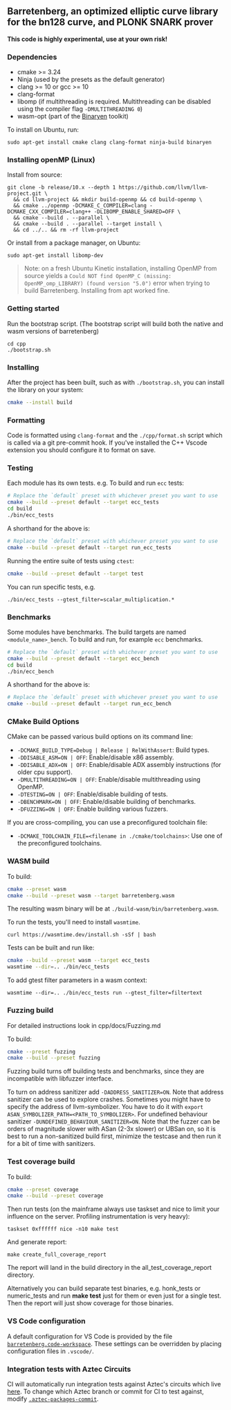 ## Barretenberg, an optimized elliptic curve library for the bn128 curve, and PLONK SNARK prover

**This code is highly experimental, use at your own risk!**

### Dependencies

- cmake >= 3.24
- Ninja (used by the presets as the default generator)
- clang >= 10 or gcc >= 10
- clang-format
- libomp (if multithreading is required. Multithreading can be disabled using the compiler flag `-DMULTITHREADING 0`)
- wasm-opt (part of the [Binaryen](https://github.com/WebAssembly/binaryen) toolkit)

To install on Ubuntu, run:
```
sudo apt-get install cmake clang clang-format ninja-build binaryen
```

### Installing openMP (Linux)

Install from source:

```
git clone -b release/10.x --depth 1 https://github.com/llvm/llvm-project.git \
  && cd llvm-project && mkdir build-openmp && cd build-openmp \
  && cmake ../openmp -DCMAKE_C_COMPILER=clang -DCMAKE_CXX_COMPILER=clang++ -DLIBOMP_ENABLE_SHARED=OFF \
  && cmake --build . --parallel \
  && cmake --build . --parallel --target install \
  && cd ../.. && rm -rf llvm-project
```

Or install from a package manager, on Ubuntu:

```
sudo apt-get install libomp-dev
```

> Note: on a fresh Ubuntu Kinetic installation, installing OpenMP from source yields a `Could NOT find OpenMP_C (missing: OpenMP_omp_LIBRARY) (found version "5.0")` error when trying to build Barretenberg. Installing from apt worked fine.

### Getting started

Run the bootstrap script. (The bootstrap script will build both the native and wasm versions of barretenberg)

```
cd cpp
./bootstrap.sh
```

### Installing

After the project has been built, such as with `./bootstrap.sh`, you can install the library on your system:

```sh
cmake --install build
```

### Formatting

Code is formatted using `clang-format` and the `./cpp/format.sh` script which is called via a git pre-commit hook.
If you've installed the C++ Vscode extension you should configure it to format on save.

### Testing

Each module has its own tests. e.g. To build and run `ecc` tests:

```bash
# Replace the `default` preset with whichever preset you want to use
cmake --build --preset default --target ecc_tests
cd build
./bin/ecc_tests
```

A shorthand for the above is:

```bash
# Replace the `default` preset with whichever preset you want to use
cmake --build --preset default --target run_ecc_tests
```

Running the entire suite of tests using `ctest`:

```bash
cmake --build --preset default --target test
```

You can run specific tests, e.g.

```
./bin/ecc_tests --gtest_filter=scalar_multiplication.*
```

### Benchmarks

Some modules have benchmarks. The build targets are named `<module_name>_bench`. To build and run, for example `ecc` benchmarks.

```bash
# Replace the `default` preset with whichever preset you want to use
cmake --build --preset default --target ecc_bench
cd build
./bin/ecc_bench
```

A shorthand for the above is:

```bash
# Replace the `default` preset with whichever preset you want to use
cmake --build --preset default --target run_ecc_bench
```

### CMake Build Options

CMake can be passed various build options on its command line:

- `-DCMAKE_BUILD_TYPE=Debug | Release | RelWithAssert`: Build types.
- `-DDISABLE_ASM=ON | OFF`: Enable/disable x86 assembly.
- `-DDISABLE_ADX=ON | OFF`: Enable/disable ADX assembly instructions (for older cpu support).
- `-DMULTITHREADING=ON | OFF`: Enable/disable multithreading using OpenMP.
- `-DTESTING=ON | OFF`: Enable/disable building of tests.
- `-DBENCHMARK=ON | OFF`: Enable/disable building of benchmarks.
- `-DFUZZING=ON | OFF`: Enable building various fuzzers.

If you are cross-compiling, you can use a preconfigured toolchain file:

- `-DCMAKE_TOOLCHAIN_FILE=<filename in ./cmake/toolchains>`: Use one of the preconfigured toolchains.

### WASM build

To build:

```bash
cmake --preset wasm
cmake --build --preset wasm --target barretenberg.wasm
```

The resulting wasm binary will be at `./build-wasm/bin/barretenberg.wasm`.

To run the tests, you'll need to install `wasmtime`.

```
curl https://wasmtime.dev/install.sh -sSf | bash
```

Tests can be built and run like:

```bash
cmake --build --preset wasm --target ecc_tests
wasmtime --dir=.. ./bin/ecc_tests
```

To add gtest filter parameters in a wasm context:

```
wasmtime --dir=.. ./bin/ecc_tests run --gtest_filter=filtertext
```

### Fuzzing build

For detailed instructions look in cpp/docs/Fuzzing.md

To build:

```bash
cmake --preset fuzzing
cmake --build --preset fuzzing
```

Fuzzing build turns off building tests and benchmarks, since they are incompatible with libfuzzer interface.

To turn on address sanitizer add `-DADDRESS_SANITIZER=ON`. Note that address sanitizer can be used to explore crashes.
Sometimes you might have to specify the address of llvm-symbolizer. You have to do it with `export ASAN_SYMBOLIZER_PATH=<PATH_TO_SYMBOLIZER>`.
For undefined behaviour sanitizer `-DUNDEFINED_BEHAVIOUR_SANITIZER=ON`.
Note that the fuzzer can be orders of magnitude slower with ASan (2-3x slower) or UBSan on, so it is best to run a non-sanitized build first, minimize the testcase and then run it for a bit of time with sanitizers.

### Test coverage build

To build:

```bash
cmake --preset coverage
cmake --build --preset coverage
```

Then run tests (on the mainframe always use taskset and nice to limit your influence on the server. Profiling instrumentation is very heavy):

```
taskset 0xffffff nice -n10 make test
```

And generate report:

```
make create_full_coverage_report
```

The report will land in the build directory in the all_test_coverage_report directory.

Alternatively you can build separate test binaries, e.g. honk_tests or numeric_tests and run **make test** just for them or even just for a single test. Then the report will just show coverage for those binaries.

### VS Code configuration

A default configuration for VS Code is provided by the file [`barretenberg.code-workspace`](barretenberg.code-workspace). These settings can be overridden by placing configuration files in `.vscode/`.

### Integration tests with Aztec Circuits

CI will automatically run integration tests against Aztec's circuits which live [here](https://github.com/AztecProtocol/aztec-packages/tree/master/circuits). To change which Aztec branch or commit for CI to test against, modify [`.aztec-packages-commit`](./cpp/.aztec-packages-commit).
